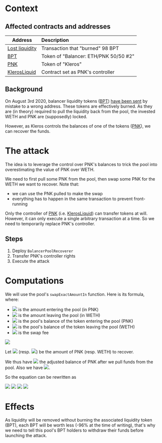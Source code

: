 # Context

## Affected contracts and addresses

|                                                    Address                                                     | Description                           |
| -------------------------------------------------------------------------------------------------------------- |:------------------------------------- |
| [Lost liquidity](https://etherscan.io/tx/0xbb26dbc1a8da0a136d95276bf6193244ca07075db8fbb8a9d56cfdd90571af90)   | Transaction that "burned" 98 BPT      |
| [BPT](https://etherscan.io/token/0xc81d50c17754b379f1088574cf723be4fb00307d)                                   | Token of "Balancer: ETH/PNK 50/50 #2" |
| [PNK](https://etherscan.io/token/0x93ed3fbe21207ec2e8f2d3c3de6e058cb73bc04d)                                   | Token of "Kleros"                     |
| [KlerosLiquid](https://etherscan.io/address/0x988b3a538b618c7a603e1c11ab82cd16dbe28069)                        | Contract set as PNK's controller      |

## Background

On August 3rd 2020, balancer liquidity tokens ([BPT](https://etherscan.io/token/0xc81d50c17754b379f1088574cf723be4fb00307d)) [have been sent](https://etherscan.io/tx/0xbb26dbc1a8da0a136d95276bf6193244ca07075db8fbb8a9d56cfdd90571af90) by mistake to a wrong address.
These tokens are effectively burned. As they are (in theory) required to pull the liquidity back from the pool, the invested WETH and PNK are (supposedly) locked.

However, as Kleros controls the balances of one of the tokens ([PNK](https://etherscan.io/token/0x93ed3fbe21207ec2e8f2d3c3de6e058cb73bc04d)), we can recover the funds.

# The attack

The idea is to leverage the control over PNK's balances to trick the pool into overestimating the value of PNK over WETH.

We need to first pull some PNK from the pool, then swap some PNK for the WETH we want to recover. Note that:
- we can use the PNK pulled to make the swap
- everything has to happen in the same transaction to prevent front-running

Only the controller of [PNK](https://etherscan.io/token/0x93ed3fbe21207ec2e8f2d3c3de6e058cb73bc04d) (i.e. [KlerosLiquid](https://etherscan.io/address/0x988b3a538b618c7a603e1c11ab82cd16dbe28069)) can transfer tokens at will. However, it can only execute a single arbitrary transaction at a time. So we need to temporarily replace PNK's controller.

## Steps

1. Deploy `BalancerPoolRecoverer`
1. Transfer PNK's controller rights
1. Execute the attack

# Computations

We will use the pool's `swapExactAmountIn` function. Here is its formula, where:
- <img src="https://latex.codecogs.com/svg.latex?A_{i}"/> is the amount entering the pool (in PNK)
- <img src="https://latex.codecogs.com/svg.latex?A_{o}"/> is the amount leaving the pool (in WETH)
- <img src="https://latex.codecogs.com/svg.latex?B_{i}"/> is the pool's balance of the token entering the pool (PNK)
- <img src="https://latex.codecogs.com/svg.latex?B_{o}"/> is the pool's balance of the token leaving the pool (WETH)
- <img src="https://latex.codecogs.com/svg.latex?f"/> is the swap fee

<img src="https://latex.codecogs.com/svg.latex?A_{o}=B_{o}\left(1-\left(\frac{B_{i}}{B_{i}+A_{i}\left(1-f\right)}\right)\right)"/>

Let <img src="https://latex.codecogs.com/svg.latex?\$_{i}"/> (resp. <img src="https://latex.codecogs.com/svg.latex?\$_{o}"/>) be the amount of PNK (resp. WETH) to recover.

We thus have <img src="https://latex.codecogs.com/svg.latex?{B'}_{i}=B_{i}-\left(A_{i}+\$_{i}\right)"/> the adjusted balance of PNK after we pull funds from the pool.
Also we have <img src="https://latex.codecogs.com/svg.latex?\$_{o}=A_{o}"/>.

So the equation can be rewritten as

<img src="https://latex.codecogs.com/svg.latex?\$_{o}=B_{o}\left(1-\left(\frac{B_{i}-\left(\$_{i}+A_{i}\right)}{B_{i}-\left(\$_{i}+A_{i}\right)+A_{i}\left(1-f\right)}\right)\right)"/>
<img src="https://latex.codecogs.com/svg.latex?\$_{o}=B_{o}\left(1-\left(\frac{B_{i}-\left(\$_{i}+A_{i}\right)}{B_{i}-\left(\$_{i}+fA_{i}\right)}\right)\right)"/>
<img src="https://latex.codecogs.com/svg.latex?1-\frac{\$_{o}}{B_{o}}=\frac{B_{i}-\left(\$_{i}+A_{i}\right)}{B_{i}-\left(\$_{i}+fA_{i}\right)}"/>
<img src="https://latex.codecogs.com/svg.latex?A_{i}=\frac{\$_{o}\left(B_{i}-\$_{i}\right)}{B_{o}-f\left(B_{o}-\$_{o}\right)}"/>

# Effects

As liquidity will be removed without burning the associated liquidity token (BPT), each BPT will be worth less (-96% at the time of writing), that's why we need to tell this pool's BPT holders to withdraw their funds before launching the attack.
